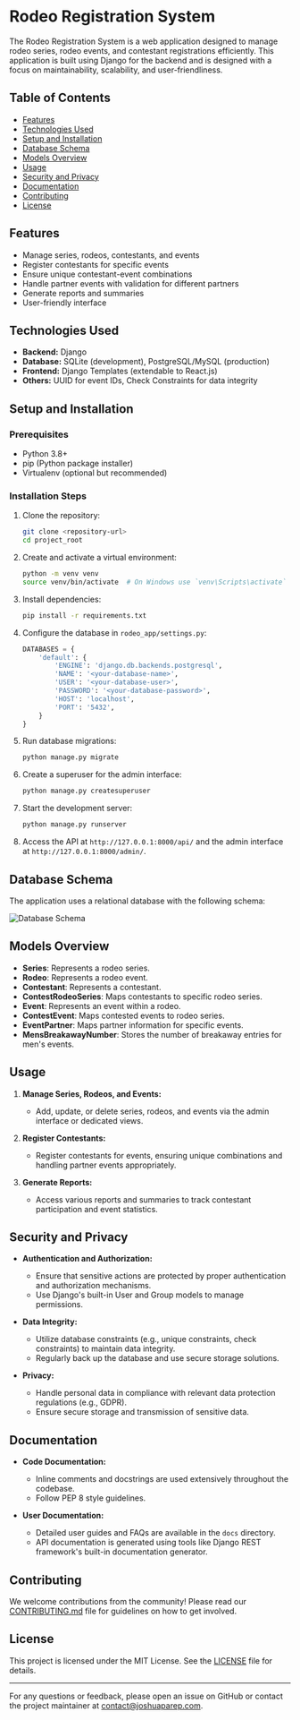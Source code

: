 # Rodeo Registration System

The Rodeo Registration System is a web application designed to manage rodeo series, rodeo events, and contestant registrations efficiently. This application is built using Django for the backend and is designed with a focus on maintainability, scalability, and user-friendliness.

## Table of Contents

- [Features](#features)
- [Technologies Used](#technologies-used)
- [Setup and Installation](#setup-and-installation)
- [Database Schema](#database-schema)
- [Models Overview](#models-overview)
- [Usage](#usage)
- [Security and Privacy](#security-and-privacy)
- [Documentation](#documentation)
- [Contributing](#contributing)
- [License](#license)

## Features

- Manage series, rodeos, contestants, and events
- Register contestants for specific events
- Ensure unique contestant-event combinations
- Handle partner events with validation for different partners
- Generate reports and summaries
- User-friendly interface

## Technologies Used

- **Backend:** Django
- **Database:** SQLite (development), PostgreSQL/MySQL (production)
- **Frontend:** Django Templates (extendable to React.js)
- **Others:** UUID for event IDs, Check Constraints for data integrity

## Setup and Installation

### Prerequisites

- Python 3.8+
- pip (Python package installer)
- Virtualenv (optional but recommended)

### Installation Steps

1. Clone the repository:
    ```bash
    git clone <repository-url>
    cd project_root
    ```

2. Create and activate a virtual environment:
    ```bash
    python -m venv venv
    source venv/bin/activate  # On Windows use `venv\Scripts\activate`
    ```

3. Install dependencies:
    ```bash
    pip install -r requirements.txt
    ```

4. Configure the database in `rodeo_app/settings.py`:
    ```python
    DATABASES = {
        'default': {
            'ENGINE': 'django.db.backends.postgresql',
            'NAME': '<your-database-name>',
            'USER': '<your-database-user>',
            'PASSWORD': '<your-database-password>',
            'HOST': 'localhost',
            'PORT': '5432',
        }
    }
    ```

5. Run database migrations:
    ```bash
    python manage.py migrate
    ```

6. Create a superuser for the admin interface:
    ```bash
    python manage.py createsuperuser
    ```

7. Start the development server:
    ```bash
    python manage.py runserver
    ```

8. Access the API at `http://127.0.0.1:8000/api/` and the admin interface at `http://127.0.0.1:8000/admin/`.


## Database Schema

The application uses a relational database with the following schema:

![Database Schema](docs/database_schema.png)

## Models Overview

- **Series**: Represents a rodeo series.
- **Rodeo**: Represents a rodeo event.
- **Contestant**: Represents a contestant.
- **ContestRodeoSeries**: Maps contestants to specific rodeo series.
- **Event**: Represents an event within a rodeo.
- **ContestEvent**: Maps contested events to rodeo series.
- **EventPartner**: Maps partner information for specific events.
- **MensBreakawayNumber**: Stores the number of breakaway entries for men's events.

## Usage

1. **Manage Series, Rodeos, and Events:**
   - Add, update, or delete series, rodeos, and events via the admin interface or dedicated views.

2. **Register Contestants:**
   - Register contestants for events, ensuring unique combinations and handling partner events appropriately.

3. **Generate Reports:**
   - Access various reports and summaries to track contestant participation and event statistics.

## Security and Privacy

- **Authentication and Authorization:**
  - Ensure that sensitive actions are protected by proper authentication and authorization mechanisms.
  - Use Django's built-in User and Group models to manage permissions.

- **Data Integrity:**
  - Utilize database constraints (e.g., unique constraints, check constraints) to maintain data integrity.
  - Regularly back up the database and use secure storage solutions.

- **Privacy:**
  - Handle personal data in compliance with relevant data protection regulations (e.g., GDPR).
  - Ensure secure storage and transmission of sensitive data.

## Documentation

- **Code Documentation:**
  - Inline comments and docstrings are used extensively throughout the codebase.
  - Follow PEP 8 style guidelines.

- **User Documentation:**
  - Detailed user guides and FAQs are available in the `docs` directory.
  - API documentation is generated using tools like Django REST framework's built-in documentation generator.

## Contributing

We welcome contributions from the community! Please read our [CONTRIBUTING.md](CONTRIBUTING.md) file for guidelines on how to get involved.

## License

This project is licensed under the MIT License. See the [LICENSE](LICENSE) file for details.

---

For any questions or feedback, please open an issue on GitHub or contact the project maintainer at [contact@joshuaparep.com](mailto:contact@joshuaparep.com).
